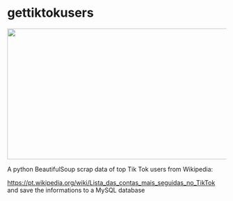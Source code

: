 # gettiktokusers

<div align="center">
  <img src="https://img.freepik.com/free-vector/tiktok-banner-with-watercolor-splatter_69286-194.jpg?w=740&t=st=1661396189~exp=1661396789~hmac=4c8503a379fdd1fd3e7fa51635a34d033dddaa8f7735a0d90d8493300d5ba958" width="600" height="300"/>
</div>

<p>A python BeautifulSoup scrap data of top Tik Tok users from Wikipedia:
</p>
<p>

<a href="https://pt.wikipedia.org/wiki/Lista_das_contas_mais_seguidas_no_TikTok" target="_blank" rel="noreferrer">https://pt.wikipedia.org/wiki/Lista_das_contas_mais_seguidas_no_TikTok
</a> <br>
and save the informations to a MySQL database
</p>